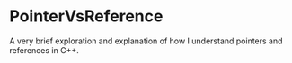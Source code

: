PointerVsReference
==================

A very brief exploration and explanation of how I understand pointers and references in C++.
